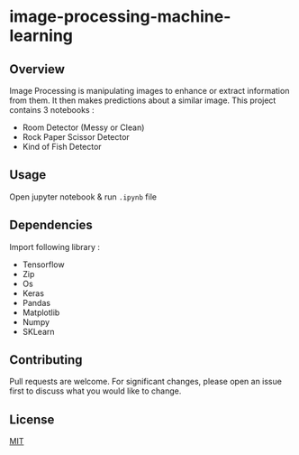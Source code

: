 # image-processing-machine-learning
## Overview
Image Processing is manipulating images to enhance or extract information from them. It then makes predictions about a similar image. 
This project contains 3 notebooks :
* Room Detector (Messy or Clean)
* Rock Paper Scissor Detector
* Kind of Fish Detector


## Usage
Open jupyter notebook & run `.ipynb` file

## Dependencies
Import following library :
* Tensorflow
* Zip
* Os
* Keras
* Pandas
* Matplotlib
* Numpy
* SKLearn

## Contributing

Pull requests are welcome. For significant changes, please open an issue first
to discuss what you would like to change.

## License

[MIT](https://choosealicense.com/licenses/mit/)
